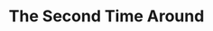 ---
title: The Second Time Around
year: 1981
opening_date: 1981-05-01
closing_date: 1981-05-16
layout: productions
featured_image: 
image_caption:
image_credit:
playbill: 
category: 
Theatre: Theatre Jacksonville
Venue: Little Theatre
cast:
  Cynthia Morse: Mary F. Smith
  Mike Curtis: Stephen B. Jordan
  Samuel Jonas: Ron Christiansen
  Laura Curtis: Edie Hall
  Eleanor Curtis: Nancy Mull
  Dr. Arthur Morse: Larry Usoff
  Bruce Morse: Tommy Thomson
  Angela: Kathi Wedner
crew:
  Director: Hal Henderson
  Scene Design: Hal Henderson
  Stage Manager: Martha Worsley
  Set Carpenter: John C. James Jr.
  Lighting Technician: Don Peterson
  Properties: Amelia Senhausen
  Set Construction:
    - Marty Friedman
    - John Gombeda
    - Donna Grey
    - Tom Heffernan
    - Steve Metheny
    - Don Peterson
  Costumes: Gert Berman
  Publicity: Laura Heidenreich
  Box Office:
    - Barbara Stillson
    - Gert Berman
    - Shirley Cooke
    - Nancy Frankhouser
    - Pat Powell
    - Pat Somers
  Membership: Jack Masters
orchestra:
external_links:
---